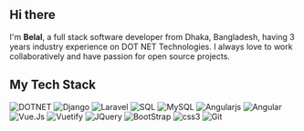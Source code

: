 ## Hi there

I'm **Belal**, a full stack software developer from Dhaka, Bangladesh, having 3 years industry experience on DOT NET Technologies. I always love to work collaboratively and have passion for open source projects. 

## My Tech Stack
![DOTNET](https://img.shields.io/badge/-dotnet-%232c3e50?style=for-the-badge&logo=dotnet) ![Django](https://img.shields.io/badge/-django-%232c3e50?style=for-the-badge&logo=django)  ![Laravel](https://img.shields.io/badge/-laravel-%232c3e50?style=for-the-badge&logo=laravel) ![SQL](https://img.shields.io/badge/-sql-%232c3e50?style=for-the-badge&logo=sql) ![MySQL](https://img.shields.io/badge/-mysql-%232c3e50?style=for-the-badge&logo=mysql) ![Angularjs](https://img.shields.io/badge/-angular.js-%232c3e50?style=for-the-badge&logo=angular-dot-js) ![Angular](https://img.shields.io/badge/-angular-%232c3e50?style=for-the-badge&logo=angular)  ![Vue.Js](https://img.shields.io/badge/-vue.js-%232c3e50?style=for-the-badge&logo=vue-dot-js) ![Vuetify](https://img.shields.io/badge/-vuetify-%232c3e50?style=for-the-badge&logo=vuetify) ![JQuery](https://img.shields.io/badge/-jquery-%232c3e50?style=for-the-badge&logo=jquery) ![BootStrap](https://img.shields.io/badge/-bootstrap-%232c3e50?style=for-the-badge&logo=bootstrap) ![css3](https://img.shields.io/badge/-css3-%232c3e50?style=for-the-badge&logo=css3) ![Git](https://img.shields.io/badge/-git-%232c3e50?style=for-the-badge&logo=git)

